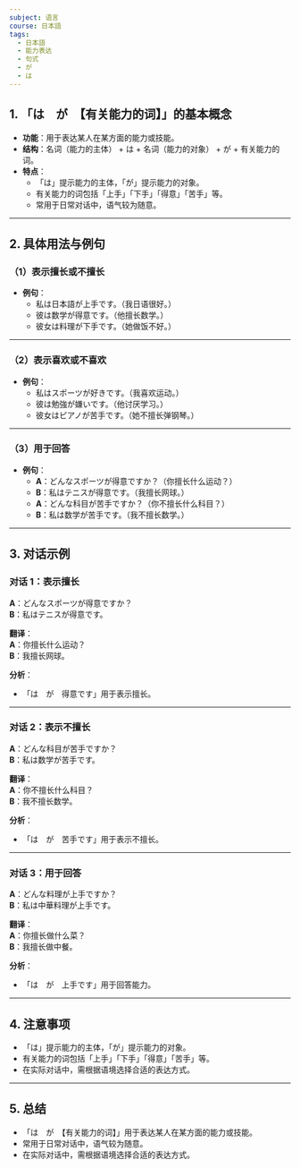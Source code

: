 ```yaml
---
subject: 语言
course: 日本語
tags:
  - 日本語
  - 能力表达
  - 句式
  - が
  - は
---
```


## 1. **「は　が　【有关能力的词】」的基本概念**

- **功能**：用于表达某人在某方面的能力或技能。
- **结构**：名词（能力的主体） + は + 名词（能力的对象） + が + 有关能力的词。
- **特点**：
  - 「は」提示能力的主体，「が」提示能力的对象。
  - 有关能力的词包括「上手」「下手」「得意」「苦手」等。
  - 常用于日常对话中，语气较为随意。

---

## 2. **具体用法与例句**

### （1）**表示擅长或不擅长**
- **例句**：
  - 私は日本語が上手です。（我日语很好。）
  - 彼は数学が得意です。（他擅长数学。）
  - 彼女は料理が下手です。（她做饭不好。）

---

### （2）**表示喜欢或不喜欢**
- **例句**：
  - 私はスポーツが好きです。（我喜欢运动。）
  - 彼は勉強が嫌いです。（他讨厌学习。）
  - 彼女はピアノが苦手です。（她不擅长弹钢琴。）

---

### （3）**用于回答**
- **例句**：
  - **A**：どんなスポーツが得意ですか？（你擅长什么运动？）
  - **B**：私はテニスが得意です。（我擅长网球。）
  - **A**：どんな科目が苦手ですか？（你不擅长什么科目？）
  - **B**：私は数学が苦手です。（我不擅长数学。）

---

## 3. **对话示例**

### 对话 1：表示擅长
**A**：どんなスポーツが得意ですか？  
**B**：私はテニスが得意です。

**翻译**：  
**A**：你擅长什么运动？  
**B**：我擅长网球。

**分析**：
- 「は　が　得意です」用于表示擅长。

---

### 对话 2：表示不擅长
**A**：どんな科目が苦手ですか？  
**B**：私は数学が苦手です。

**翻译**：  
**A**：你不擅长什么科目？  
**B**：我不擅长数学。

**分析**：
- 「は　が　苦手です」用于表示不擅长。

---

### 对话 3：用于回答
**A**：どんな料理が上手ですか？  
**B**：私は中華料理が上手です。

**翻译**：  
**A**：你擅长做什么菜？  
**B**：我擅长做中餐。

**分析**：
- 「は　が　上手です」用于回答能力。

---

## 4. **注意事项**
- 「は」提示能力的主体，「が」提示能力的对象。
- 有关能力的词包括「上手」「下手」「得意」「苦手」等。
- 在实际对话中，需根据语境选择合适的表达方式。

---

## 5. **总结**
- 「は　が　【有关能力的词】」用于表达某人在某方面的能力或技能。
- 常用于日常对话中，语气较为随意。
- 在实际对话中，需根据语境选择合适的表达方式。